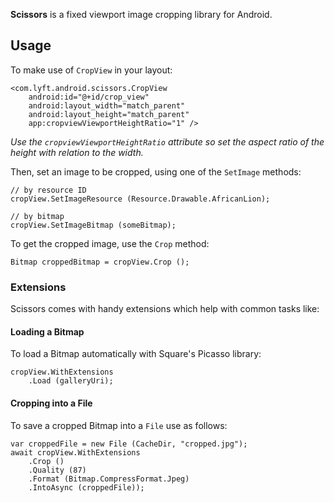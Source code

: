 
**Scissors** is a fixed viewport image cropping library for Android.

## Usage

To make use of `CropView` in your layout:

    <com.lyft.android.scissors.CropView
        android:id="@+id/crop_view"
        android:layout_width="match_parent"
        android:layout_height="match_parent"
        app:cropviewViewportHeightRatio="1" />

_Use the `cropviewViewportHeightRatio` attribute so set the aspect ratio of the 
height with relation to the width._

Then, set an image to be cropped, using one of the `SetImage` methods:

    // by resource ID
    cropView.SetImageResource (Resource.Drawable.AfricanLion);
    
    // by bitmap
    cropView.SetImageBitmap (someBitmap);

To get the cropped image, use the `Crop` method:

    Bitmap croppedBitmap = cropView.Crop ();

### Extensions

Scissors comes with handy extensions which help with common tasks like:

#### Loading a Bitmap
To load a Bitmap automatically with Square's Picasso library:

    cropView.WithExtensions
        .Load (galleryUri);

#### Cropping into a File
To save a cropped Bitmap into a `File` use as follows:

    var croppedFile = new File (CacheDir, "cropped.jpg");
    await cropView.WithExtensions
        .Crop ()
        .Quality (87)
        .Format (Bitmap.CompressFormat.Jpeg)
        .IntoAsync (croppedFile));
